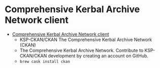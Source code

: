 # Comprehensive Kerbal Archive Network client
- [Comprehensive Kerbal Archive Network client](https://github.com/KSP-CKAN/CKAN)
  -  KSP-CKAN/CKAN The Comprehensive Kerbal Archive Network (CKAN)
  - The Comprehensive Kerbal Archive Network. Contribute to KSP-CKAN/CKAN development by creating an account on GitHub.
  - `brew cask install ckan`
